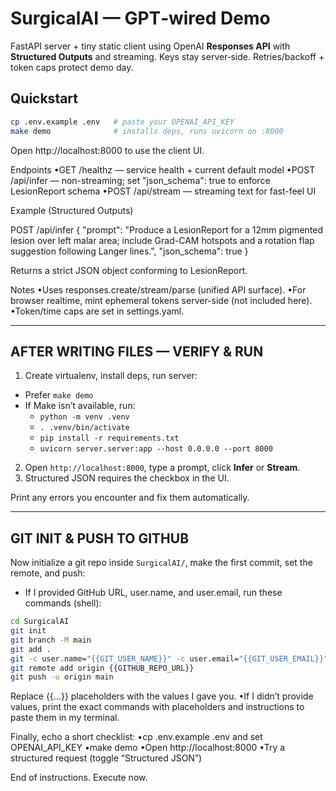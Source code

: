 # SurgicalAI — GPT‑wired Demo

FastAPI server + tiny static client using OpenAI **Responses API** with **Structured Outputs** and streaming. Keys stay server‑side. Retries/backoff + token caps protect demo day.

## Quickstart

```bash
cp .env.example .env   # paste your OPENAI_API_KEY
make demo              # installs deps, runs uvicorn on :8000
```

Open http://localhost:8000 to use the client UI.

Endpoints
•GET /healthz — service health + current default model
•POST /api/infer — non-streaming; set "json_schema": true to enforce LesionReport schema
•POST /api/stream — streaming text for fast-feel UI

Example (Structured Outputs)

POST /api/infer
{
  "prompt": "Produce a LesionReport for a 12mm pigmented lesion over left malar area; include Grad-CAM hotspots and a rotation flap suggestion following Langer lines.",
  "json_schema": true
}

Returns a strict JSON object conforming to LesionReport.

Notes
•Uses responses.create/stream/parse (unified API surface).
•For browser realtime, mint ephemeral tokens server-side (not included here).
•Token/time caps are set in settings.yaml.

---

## AFTER WRITING FILES — VERIFY & RUN

1) Create virtualenv, install deps, run server:
- Prefer `make demo`
- If Make isn’t available, run:
  - `python -m venv .venv`
  - `. .venv/bin/activate`
  - `pip install -r requirements.txt`
  - `uvicorn server.server:app --host 0.0.0.0 --port 8000`

2) Open `http://localhost:8000`, type a prompt, click **Infer** or **Stream**.
3) Structured JSON requires the checkbox in the UI.

Print any errors you encounter and fix them automatically.

---

## GIT INIT & PUSH TO GITHUB

Now initialize a git repo inside `SurgicalAI/`, make the first commit, set the remote, and push:

- If I provided GitHub URL, user.name, and user.email, run these commands (shell):

```bash
cd SurgicalAI
git init
git branch -M main
git add .
git -c user.name="{{GIT_USER_NAME}}" -c user.email="{{GIT_USER_EMAIL}}" commit -m "feat: initial GPT-wired demo (FastAPI + Responses API + Structured Outputs + streaming)"
git remote add origin {{GITHUB_REPO_URL}}
git push -u origin main
```

Replace {{…}} placeholders with the values I gave you.
•If I didn’t provide values, print the exact commands with placeholders and instructions to paste them in my terminal.

Finally, echo a short checklist:
•cp .env.example .env and set OPENAI_API_KEY
•make demo
•Open http://localhost:8000
•Try a structured request (toggle “Structured JSON”)

End of instructions. Execute now.
